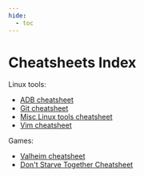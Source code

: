 ```yaml
---
hide:
  - toc
---
```


# Cheatsheets Index

Linux tools:

- [ADB cheatsheet](https://gist.github.com/igrek51/c514875d65417ac1287962cfaeadd2fe)
- [Git cheatsheet](./git.md)
- [Misc Linux tools cheatsheet](https://gist.github.com/igrek51/d1c219e028d2a6d200092aee30afc167)
- [Vim cheatsheet](https://gist.github.com/igrek51/88844966c689f0a25d5bbf9a70cc636e)

Games:

- [Valheim cheatsheet](https://gist.github.com/igrek51/d8338adf72869912d85ec7bfdf33153a)
- [Don't Starve Together Cheatsheet](https://gist.github.com/igrek51/48ba0ed4ca28cc8819634eff02827438)
